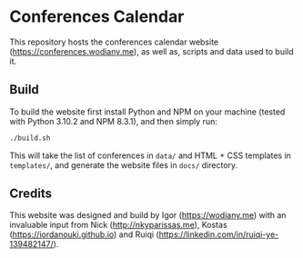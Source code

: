 # Conferences Calendar

This repository hosts the conferences calendar website (https://conferences.wodiany.me), as well as, scripts and data used to build it.

## Build

To build the website first install Python and NPM on your machine (tested with Python 3.10.2 and NPM 8.3.1), and then simply run:

```bash
./build.sh
```

This will take the list of conferences in `data/` and HTML + CSS templates in `templates/`, and generate the website files in `docs/` directory.

## Credits

This website was designed and build by Igor (https://wodiany.me) with an invaluable input from Nick (http://nkyparissas.me), Kostas (https://iordanouki.github.io) and Ruiqi (https://linkedin.com/in/ruiqi-ye-139482147/).
